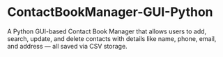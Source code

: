 # ContactBookManager-GUI-Python
A Python GUI-based Contact Book Manager that allows users to add, search, update, and delete contacts with details like name, phone, email, and address — all saved via CSV storage. 
